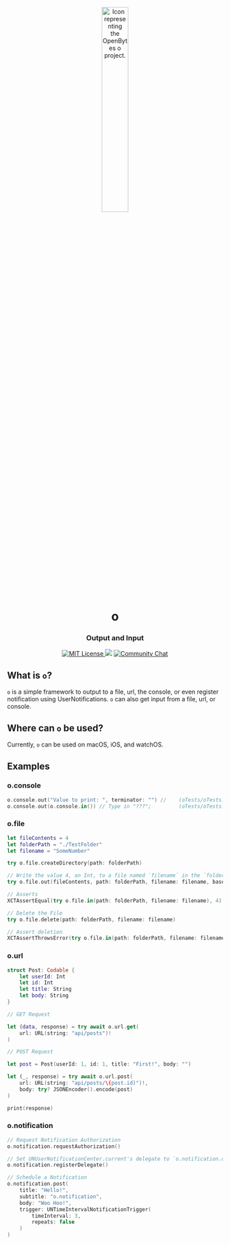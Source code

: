 <div align="center">
   <img src="https://openbytes.dev/assets/projects/images/openbytes-o.png" alt="Icon representing the OpenBytes o project." width="35%"/>
   <h1>o</h1>
   <h3>Output and Input</h3>
   <a href="https://github.com/0xOpenBytes/o/blob/main/LICENSE">
     <img src="https://img.shields.io/badge/license-MIT-blue" alt="MIT License"/>
   </a>
   <img src="https://img.shields.io/github/v/release/0xOpenBytes/o"/>
   <a href="https://discord.gg/HUmaDXVsW7">
     <img src="https://img.shields.io/discord/933406727150391376" alt="Community Chat"/>
   </a>
 </div>

## What is `o`?

`o` is a simple framework to output to a file, url, the console, or even register notification using UserNotifications. `o` can also get input from a file, url, or console.

## Where can `o` be used?

Currently, `o` can be used on macOS, iOS, and watchOS. 

## Examples

### o.console
```swift
o.console.out("Value to print: ", terminator: "") //    (oTests/oTests.swift@7) [testExample()]: Value to print:
o.console.out(o.console.in()) // Type in "???";         (oTests/oTests.swift@8) [testExample()]: Optional("???")
```

### o.file
```swift
let fileContents = 4
let folderPath = "./TestFolder"
let filename = "SomeNumber"

try o.file.createDirectory(path: folderPath)

// Write the value 4, an Int, to a file named `filename` in the `folderPath` directory. Files using o.file are base64Encoded by default.
try o.file.out(fileContents, path: folderPath, filename: filename, base64Encoded: false)

// Asserts
XCTAssertEqual(try o.file.in(path: folderPath, filename: filename), 4)

// Delete the File
try o.file.delete(path: folderPath, filename: filename)

// Assert deletion
XCTAssertThrowsError(try o.file.in(path: folderPath, filename: filename) as Int)
```

### o.url
```swift
struct Post: Codable {
    let userId: Int
    let id: Int
    let title: String
    let body: String
}

// GET Request

let (data, response) = try await o.url.get(
    url: URL(string: "api/posts")!
)

// POST Request

let post = Post(userId: 1, id: 1, title: "First!", body: "")

let (_, response) = try await o.url.post(
    url: URL(string: "api/posts/\(post.id)")!,
    body: try? JSONEncoder().encode(post)
)

print(response)
```

### o.notification
```swift
// Request Notification Authorization 
o.notification.requestAuthorization()

// Set UNUserNotificationCenter.current's delegate to `o.notification.delegate`
o.notification.registerDelegate()

// Schedule a Notification
o.notification.post(
    title: "Hello!",
    subtitle: "o.notification",
    body: "Woo Hoo!",
    trigger: UNTimeIntervalNotificationTrigger(
        timeInterval: 3,
        repeats: false
    )
)
```
